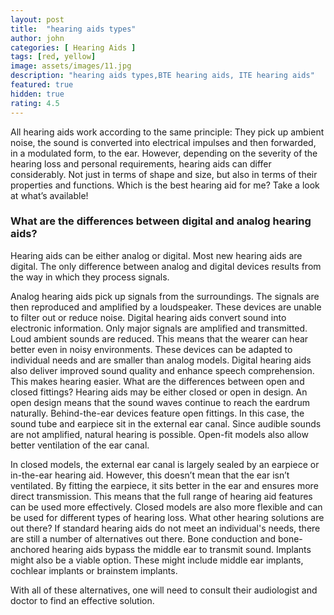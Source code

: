 ```yaml
---
layout: post
title:  "hearing aids types"
author: john
categories: [ Hearing Aids ]
tags: [red, yellow]
image: assets/images/11.jpg
description: "hearing aids types,BTE hearing aids, ITE hearing aids"
featured: true
hidden: true
rating: 4.5
---
```


All hearing aids work according to the same principle: They pick up ambient noise, the sound is converted into electrical impulses and then forwarded, in a modulated form, to the ear. However, depending on the severity of the hearing loss and personal requirements, hearing aids can differ considerably. Not just in terms of shape and size, but also in terms of their properties and functions. Which is the best hearing aid for me? Take a look at what’s available!

### What are the differences between digital and analog hearing aids?
Hearing aids can be either analog or digital. Most new hearing aids are digital. The only difference between analog and digital devices results from the way in which they process signals.

Analog hearing aids pick up signals from the surroundings. The signals are then reproduced and amplified by a loudspeaker. These devices are unable to filter out or reduce noise.
Digital hearing aids convert sound into electronic information. Only major signals are amplified and transmitted. Loud ambient sounds are reduced. This means that the wearer can hear better even in noisy environments. These devices can be adapted to individual needs and are smaller than analog models. Digital hearing aids also deliver improved sound quality and enhance speech comprehension. This makes hearing easier.
What are the differences between open and closed fittings?
Hearing aids may be either closed or open in design. An open design means that the sound waves continue to reach the eardrum naturally. Behind-the-ear devices feature open fittings. In this case, the sound tube and earpiece sit in the external ear canal. Since audible sounds are not amplified, natural hearing is possible. Open-fit models also allow better ventilation of the ear canal. 
 
In closed models, the external ear canal is largely sealed by an earpiece or in-the-ear hearing aid. However, this doesn’t mean that the ear isn’t ventilated. By fitting the earpiece, it sits better in the ear and ensures more direct transmission. This means that the full range of hearing aid features can be used more effectively. Closed models are also more flexible and can be used for different types of hearing loss.
What other hearing solutions are out there?
If standard hearing aids do not meet an individual's needs, there are still a number of alternatives out there. Bone conduction and bone-anchored hearing aids bypass the middle ear to transmit sound. Implants might also be a viable option. These might include middle ear implants, cochlear implants or brainstem implants.

With all of these alternatives, one will need to consult their audiologist and doctor to find an effective solution.
